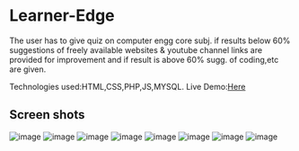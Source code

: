 # Learner-Edge
The user has to give quiz on computer engg core subj. if results below 60% suggestions of freely available websites & youtube channel links are provided for improvement and if result is above 60% sugg. of coding,etc are given.

Technologies used:HTML,CSS,PHP,JS,MYSQL.
Live Demo:[Here](https://learneredge.000webhostapp.com/) 
## Screen shots 
![image](https://user-images.githubusercontent.com/64465272/126046598-790e2907-00e8-4912-93d6-da10ea9af633.png)
![image](https://user-images.githubusercontent.com/64465272/126046624-deb6fb64-bedb-4129-847c-03a19c93913f.png)
![image](https://user-images.githubusercontent.com/64465272/126046627-108b8279-866f-4534-8ed1-34ec71f192b1.png)
![image](https://user-images.githubusercontent.com/64465272/126046630-7c0989e5-8957-4e3e-a4e0-386a52865786.png)
![image](https://user-images.githubusercontent.com/64465272/126046635-e335cadd-f921-48c3-8bb7-3847a4a4dd50.png)
![image](https://user-images.githubusercontent.com/64465272/126046638-23e094d3-91fa-4d80-8219-6ba5e55b38e8.png)
![image](https://user-images.githubusercontent.com/64465272/126046644-359d4825-2bf5-474f-b864-a82b72c4d599.png)
![image](https://user-images.githubusercontent.com/64465272/126046648-16cb3756-d100-448e-8dff-c277a2c50f62.png)

